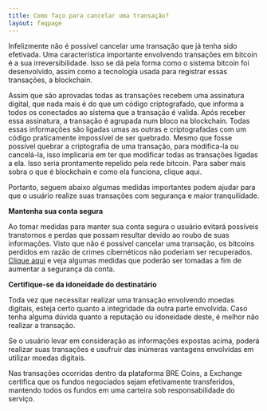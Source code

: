 ```yaml
---
title: Como faço para cancelar uma transação?
layout: faqpage
---
```

Infelizmente não é possível cancelar uma transação que já tenha sido efetivada. Uma característica importante envolvendo transações em bitcoin é a sua irreversibilidade. Isso se dá pela forma como o sistema bitcoin foi desenvolvido, assim como a tecnologia usada para registrar essas transações, a blockchain.

Assim que são aprovadas todas as transações recebem uma assinatura digital, que nada mais é do que um código criptografado, que informa a todos os conectados ao sistema que a transação é valida. Após receber essa assinatura, a transação é agrupada num bloco na blockchain. Todas essas informações são ligadas umas as outras e criptografadas com um código praticamente impossível de ser quebrado. Mesmo que fosse possível quebrar a criptografia de uma transação, para modifica-la ou cancelá-la, isso implicaria em ter que modificar todas as transações ligadas a ela. Isso seria prontamente repelido pela rede bitcoin. Para saber mais sobra o que é blockchain e como ela funciona, clique aqui.

Portanto, seguem abaixo algumas medidas importantes podem ajudar para que o usuário realize suas transações com segurança e maior tranquilidade.

**Mantenha sua conta segura**

Ao tomar medidas para manter sua conta segura o usuário evitará possíveis transtornos e perdas que possam resultar devido ao roubo de suas informações. Visto que não é possível cancelar uma transação, os bitcoins perdidos em razão de crimes cibernéticos não poderiam ser recuperados. [Clique aqui](/faq/como-posso-deixar-minha-conta-mais-segura.html) e veja algumas medidas que poderão ser tomadas a fim de aumentar a segurança da conta.

**Certifique-se da idoneidade do destinatário**

Toda vez que necessitar realizar uma transação envolvendo moedas digitais, esteja certo quanto a integridade da outra parte envolvida. Caso tenha alguma dúvida quanto a reputação ou idoneidade deste, é melhor não realizar a transação.

Se o usuário levar em consideração as informações expostas acima, poderá realizar suas transações e usufruir das inúmeras vantagens envolvidas em utilizar moedas digitais.

Nas transações ocorridas dentro da plataforma BRE Coins, a Exchange certifica que os fundos negociados sejam efetivamente transferidos, mantendo todos os fundos em uma carteira sob responsabilidade do serviço.